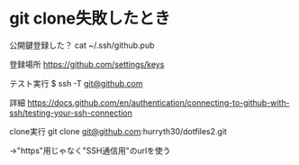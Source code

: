 # git clone失敗したとき

公開鍵登録した？
cat ~/.ssh/github.pub

登録場所
https://github.com/settings/keys

テスト実行
$ ssh -T git@github.com

詳細
https://docs.github.com/en/authentication/connecting-to-github-with-ssh/testing-your-ssh-connection

clone実行
git clone git@github.com:hurryth30/dotfiles2.git

→"https"用じゃなく"SSH通信用"のurlを使う
